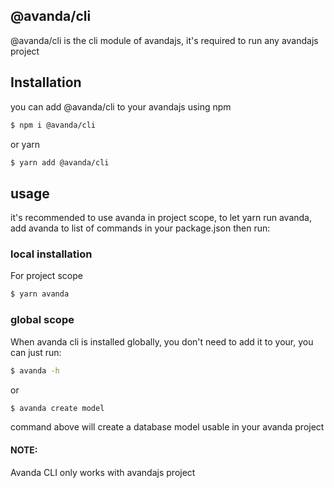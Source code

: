 ## @avanda/cli

@avanda/cli is the cli module of avandajs, it's required to run any avandajs project

## Installation
you can add @avanda/cli to your avandajs using npm
```bash
$ npm i @avanda/cli
```
or yarn

```bash
$ yarn add @avanda/cli
```

## usage

it's recommended to use avanda in project scope, to let yarn run avanda, 
add avanda to list of commands in your package.json then run: 

### local installation
For project scope
```bash
$ yarn avanda
```

### global scope

When avanda cli is installed globally, you don't need to add it to your, you can just run:

```bash
$ avanda -h
```
or 

```bash
$ avanda create model
```

command above will create a database model usable in your avanda project

#### NOTE:
Avanda CLI only works with avandajs project


